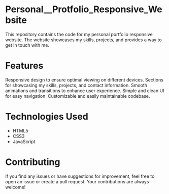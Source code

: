 # Personal__Protfolio_Responsive_Website

This repository contains the code for my personal portfolio responsive website. The website showcases my skills, projects, and provides a way to get in touch with me.

# Features
Responsive design to ensure optimal viewing on different devices.
Sections for showcasing my skills, projects, and contact information.
Smooth animations and transitions to enhance user experience.
Simple and clean UI for easy navigation.
Customizable and easily maintainable codebase.

# Technologies Used
<ul>
  <li>HTML5</li>
  <li>CSS3</li>
  <li>JavaScript</li>
</ul>

# Contributing
If you find any issues or have suggestions for improvement, feel free to open an issue or create a pull request. Your contributions are always welcome!
